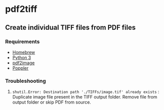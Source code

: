 # pdf2tiff
## Create individual TIFF files from PDF files

### Requirements
* [Homebrew](https://brew.sh/ "Homebrew")
* [Python 3](https://docs.brew.sh/Homebrew-and-Python)
* [pdf2image](https://pypi.org/project/pdf2image/)
* [Poppler](https://formulae.brew.sh/formula/poppler)

### Troubleshooting
1. ```shutil.Error: Destination path './TIFFs/image.tif' already exists``` : Duplicate image file present in the TIFF output folder. Remove file from output folder or skip PDF from source.
